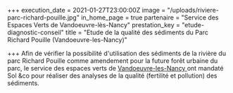 +++
execution_date = 2021-01-27T23:00:00Z
image = "/uploads/riviere-parc-richard-pouille.jpg"
in_home_page = true
partenaire = "Service des Espaces Verts de Vandoeuvre-lès-Nancy"
prestation_key = "etude-diagnostic-conseil"
title = "Etude de la qualité des sédiments du Parc Richard Pouille (Vandoeuvre-les-Nancy)"

+++
Afin de vérifier la possibilité d'utilisation des sédiments de la rivière du parc Richard Pouille comme amendement pour la future forêt urbaine du parc, le service des espaces verts de [Vandoeuvre-les-Nancy ](https://www.vandoeuvre.fr/)ont mandaté Sol &co pour réaliser des analyses de la qualité (fertilité et pollution) des sédiments.